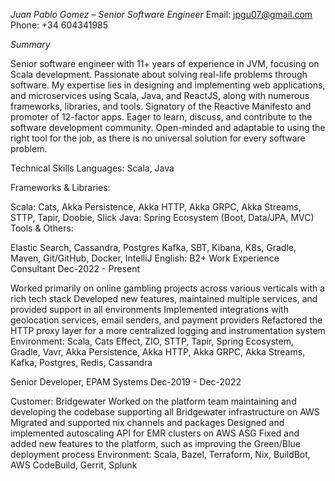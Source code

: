 *Juan Pablo Gomez – Senior Software Engineer*
Email: [jpgu07@gmail.com](jpgu07@gmail.com)
Phone: +34 604341985

*Summary*

Senior software engineer with 11+ years of experience in JVM, focusing on Scala development. Passionate about solving real-life problems through software. My expertise lies in designing and implementing web applications, and microservices using Scala, Java, and ReactJS, along with numerous frameworks, libraries, and tools. Signatory of the Reactive Manifesto and promoter of 12-factor apps. Eager to learn, discuss, and contribute to the software development community. Open-minded and adaptable to using the right tool for the job, as there is no universal solution for every software problem.

Technical Skills
Languages: Scala, Java

Frameworks & Libraries:

Scala: Cats, Akka Persistence, Akka HTTP, Akka GRPC, Akka Streams, STTP, Tapir, Doobie, Slick
Java: Spring Ecosystem (Boot, Data/JPA, MVC)
Tools & Others:

Elastic Search, Cassandra, Postgres
Kafka, SBT, Kibana, K8s, Gradle, Maven, Git/GitHub, Docker, IntelliJ
English: B2+
Work Experience
Consultant
Dec-2022 - Present

Worked primarily on online gambling projects across various verticals with a rich tech stack
Developed new features, maintained multiple services, and provided support in all environments
Implemented integrations with geolocation services, email senders, and payment providers
Refactored the HTTP proxy layer for a more centralized logging and instrumentation system
Environment: Scala, Cats Effect, ZIO, STTP, Tapir, Spring Ecosystem, Gradle, Vavr, Akka Persistence, Akka HTTP, Akka GRPC, Akka Streams, Kafka, Postgres, Redis, Cassandra

Senior Developer, EPAM Systems
Dec-2019 - Dec-2022

Customer: Bridgewater
Worked on the platform team maintaining and developing the codebase supporting all Bridgewater infrastructure on AWS
Migrated and supported nix channels and packages
Designed and implemented autoscaling API for EMR clusters on AWS ASG
Fixed and added new features to the platform, such as improving the Green/Blue deployment process
Environment: Scala, Bazel, Terraform, Nix, BuildBot, AWS CodeBuild, Gerrit, Splunk
